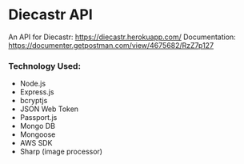 # Diecastr API
An API for Diecastr: https://diecastr.herokuapp.com/
Documentation: https://documenter.getpostman.com/view/4675682/RzZ7p127

### Technology Used:
* Node.js
* Express.js
* bcryptjs
* JSON Web Token
* Passport.js
* Mongo DB
* Mongoose
* AWS SDK
* Sharp (image processor)
